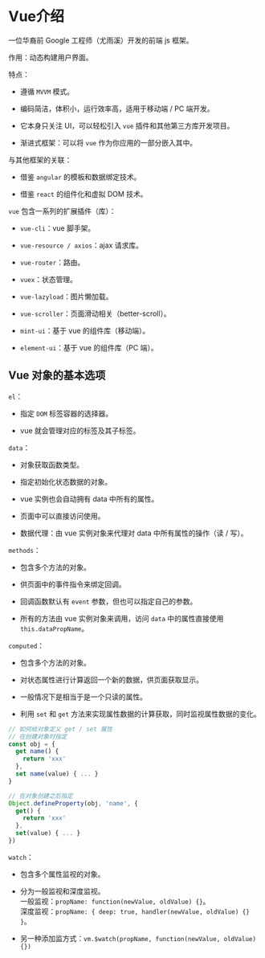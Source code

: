 # Vue介绍

一位华裔前 Google 工程师（尤雨溪）开发的前端 js 框架。

作用：动态构建用户界面。

特点：

- 遵循 `MVVM` 模式。

- 编码简洁，体积小，运行效率高，适用于移动端 / PC 端开发。

- 它本身只关注 UI，可以轻松引入 `vue` 插件和其他第三方库开发项目。

- 渐进式框架：可以将 `vue` 作为你应用的一部分嵌入其中。

与其他框架的关联：

- 借鉴 `angular` 的模板和数据绑定技术。

- 借鉴 `react` 的组件化和虚拟 DOM 技术。

`vue` 包含一系列的扩展插件（库）：

- `vue-cli`：vue 脚手架。

- `vue-resource / axios`：ajax 请求库。

- `vue-router`：路由。

- `vuex`：状态管理。

- `vue-lazyload`：图片懒加载。

- `vue-scroller`：页面滑动相关（better-scroll）。

- `mint-ui`：基于 vue 的组件库（移动端）。

- `element-ui`：基于 vue 的组件库（PC 端）。

## Vue 对象的基本选项

`el`：

- 指定 `DOM` 标签容器的选择器。

- vue 就会管理对应的标签及其子标签。

`data`：

- 对象获取函数类型。

- 指定初始化状态数据的对象。

- vue 实例也会自动拥有 data 中所有的属性。

- 页面中可以直接访问使用。

- 数据代理：由 vue 实例对象来代理对 data 中所有属性的操作（读 / 写）。

`methods`：

- 包含多个方法的对象。

- 供页面中的事件指令来绑定回调。

- 回调函数默认有 `event` 参数，但也可以指定自己的参数。

- 所有的方法由 vue 实例对象来调用，访问 `data` 中的属性直接使用 `this.dataPropName`。

`computed`：

- 包含多个方法的对象。

- 对状态属性进行计算返回一个新的数据，供页面获取显示。

- 一般情况下是相当于是一个只读的属性。

- 利用 `set` 和 `get` 方法来实现属性数据的计算获取，同时监视属性数据的变化。

```js
// 如何给对象定义 get / set 属性
// 在创建对象时指定
const obj = {
  get name() {
    return 'xxx'
  },
  set name(value) { ... }
}

// 在对象创建之后指定
Object.defineProperty(obj, 'name', {
  get() {
    return 'xxx'
  },
  set(value) { ... }
})
```

`watch`：

- 包含多个属性监视的对象。

- 分为一般监视和深度监视。  
一般监视：`propName: function(newValue, oldValue) {}`。  
深度监视：`propName: { deep: true, handler(newValue, oldValue) {} }`。

- 另一种添加监方式：`vm.$watch(propName, function(newValue, oldValue) {})`
